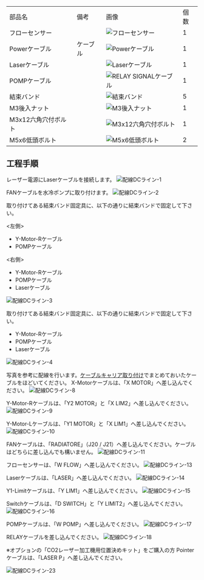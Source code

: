 <table class="packing-list">
    <tbody>
        <tr>
            <td>部品名</td>
            <td>備考</td>
            <td class="packing-img">画像</td>
            <td>個数</td>
        </tr>
        <tr>
            <td>フローセンサー</td>
            <td></td>
            <td><img src="./images/packing/061.jpg" alt="フローセンサー"></td>
            <td>1</td>
        </tr>
        <tr>
            <td>Powerケーブル</td>
            <td>ケーブル</td>
            <td><img src="./images/packing/066.jpg" alt="Powerケーブル"></td>
            <td>1</td>
        </tr>
        <tr>
            <td>Laserケーブル</td>
            <td></td>
            <td><img src="./images/packing/076.jpg" alt="Laserケーブル"></td>
            <td>1</td>
        </tr>
        <tr>
            <td>POMPケーブル</td>
            <td></td>
            <td><img src="./images/packing/075.jpg" alt="RELAY SIGNALケーブル"></td>
            <td>1</td>
        </tr>
        <tr>
            <td>結束バンド</td>
            <td></td>
            <td><img src="./images/packing/038.jpg" alt="結束バンド"></td>
            <td>5</td>
        </tr>
        <tr>
            <td>M3後入ナット</td>
            <td></td>
            <td><img src="./images/packing/089.jpg" alt="M3後入ナット"></td>
            <td>1</td>
        </tr>
        <tr>
            <td>M3x12六角穴付ボルト</td>
            <td></td>
            <td><img src="./images/packing/100.jpg" alt="M3x12六角穴付ボルト"></td>
            <td>1</td>
        </tr>
        <tr>
            <td>M5x6低頭ボルト</td>
            <td></td>
            <td><img src="./images/packing/084.jpg" alt="M5x6低頭ボルト"></td>
            <td>2</td>
        </tr>
    </tbody>
</table>

## 工程手順

レーザー電源にLaserケーブルを接続します。
<img src="./images/17/001.jpg" alt="配線DCライン-1">

FANケーブルを水冷ポンプに取り付けます。
<img src="./images/17/002.jpg" alt="配線DCライン-2">

取り付けてある結束バンド固定具に、以下の通りに結束バンドで固定して下さい。

<左側>
- Y-Motor-Rケーブル
- POMPケーブル


<右側>
- Y-Motor-Rケーブル
- POMPケーブル
- Laserケーブル

<img src="./images/17/003.jpg" alt="配線DCライン-3">

取り付けてある結束バンド固定具に、以下の通りに結束バンドで固定して下さい。
- Y-Motor-Rケーブル
- POMPケーブル
- Laserケーブル
<img src="./images/17/004.jpg" alt="配線DCライン-4">


写真を参考に配線を行います。[ケーブルキャリア取り付け](/manual/fabool-laser-co2-ver4-cable-carrier/)でまとめておいたケーブルをほどいてください。
X-Motorケーブルは、「X MOTOR」へ差し込んでください。
<img src="./images/17/008.jpg" alt="配線DCライン-8">

Y-Motor-Rケーブルは、「Y2 MOTOR」と「X LIM2」へ差し込んでください。
<img src="./images/17/009.jpg" alt="配線DCライン-9">

Y-Motor-Lケーブルは、「Y1 MOTOR」と「X LIM1」へ差し込んでください。
<img src="./images/17/010.jpg" alt="配線DCライン-10">

FANケーブルは、「RADIATORE」（J20 / J21）へ差し込んでください。ケーブルはどちらに差し込んでも構いません。
<img src="./images/17/011.jpg" alt="配線DCライン-11">

フローセンサーは、「W FLOW」へ差し込んでください。
<img src="./images/17/013.jpg" alt="配線DCライン-13">

Laserケーブルは、「LASER」へ差し込んでください。
<img src="./images/17/014.jpg" alt="配線DCライン-14">

Y1-Limitケーブルは、「Y LIM1」へ差し込んでください。
<img src="./images/17/015.jpg" alt="配線DCライン-15">

Switchケーブルは、「D SWITCH」と「Y LIMIT2」へ差し込んでください。
<img src="./images/17/016.jpg" alt="配線DCライン-16">

POMPケーブルは、「W POMP」へ差し込んでください。
<img src="./images/17/017.jpg" alt="配線DCライン-17">

RELAYケーブルを差し込んでください。
<img src="./images/17/018.jpg" alt="配線DCライン-18">

※オプションの「CO2レーザー加工機用位置決めキット」をご購入の方
Pointerケーブルは、「LASER P」へ差し込んでください。


<img src="./images/17/023.jpg" alt="配線DCライン-23">
